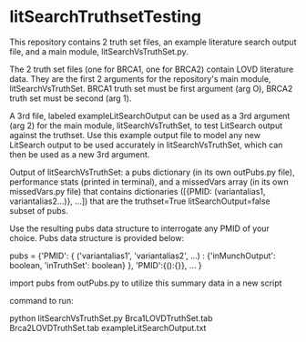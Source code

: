 # litSearchTruthsetTesting
This repository contains 2 truth set files, an example literature search output file, and a main module, litSearchVsTruthSet.py.

The 2 truth set files (one for BRCA1, one for BRCA2) contain LOVD literature data. They are the first 2 arguments for the repository's main module, litSearchVsTruthSet. BRCA1 truth set must be first argument (arg O), BRCA2 truth set must be second (arg 1). 

A 3rd file, labeled exampleLitSearchOutput can be used as a 3rd argument (arg 2) for the main module, litSearchVsTruthSet, to test LitSearch output against the truthset. Use this example output file to model any new LitSearch output to be used accurately in litSearchVsTruthSet, which can then be used as a new 3rd argument. 

Output of litSearchVsTruthSet: a pubs dictionary (in its own outPubs.py file), performance stats (printed in terminal), and a missedVars array (in its own missedVars.py file) that contains dictionaries ([{PMID: (variantalias1, variantalias2...)}, ...]) that are the truthset=True litSearchOutput=false subset of pubs. 

Use the resulting pubs data structure to interrogate any PMID of your choice. Pubs data structure is provided below: 

pubs = {'PMID': { ('variantalias1', 'variantalias2', ...) : {'inMunchOutput': boolean, 'inTruthSet': boolean} }, 'PMID':{():{}}, ...  }

import pubs from outPubs.py to utilize this summary data in a new script

command to run:

python litSearchVsTruthSet.py Brca1LOVDTruthSet.tab Brca2LOVDTruthSet.tab exampleLitSearchOutput.txt
